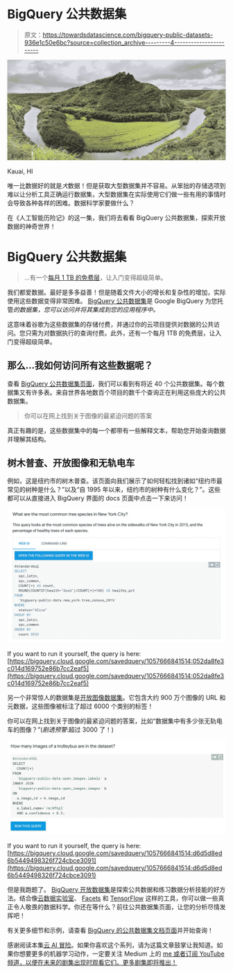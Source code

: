 # BigQuery 公共数据集

> 原文：<https://towardsdatascience.com/bigquery-public-datasets-936e1c50e6bc?source=collection_archive---------4----------------------->

![](img/cf7f6a95b1a21f8eb5fa60062146a749.png)

Kauai, HI

唯一比数据好的就是*大*数据！但是获取大型数据集并不容易。从笨拙的存储选项到难以让分析工具正确运行数据集，大型数据集在实际使用它们做一些有用的事情时会导致各种各样的困难。数据科学家要做什么？

在《人工智能历险记》的这一集，我们将去看看 BigQuery 公共数据集，探索开放数据的神奇世界！

# BigQuery 公共数据集

> …有一个[每月 1 TB 的免费层](https://cloud.google.com/bigquery/pricing#pricing_summary)，让入门变得超级简单。

我们都爱数据。最好是多多益善！但是随着文件大小的增长和复杂性的增加，实际使用这些数据变得非常困难。
[BigQuery 公共数据集](https://cloud.google.com/bigquery/public-data)是 Google BigQuery 为您托管*的数据集，您可以访问并将其集成到您的应用程序中。*

这意味着谷歌为这些数据集的存储付费，并通过你的云项目提供对数据的公共访问。您只需为对数据执行的查询付费。此外，还有一个每月 1TB 的免费层，让入门变得超级简单。

## 那么…我如何访问所有这些数据呢？

查看 [BigQuery 公共数据集页面](https://cloud.google.com/bigquery/public-data/)，我们可以看到有将近 40 个公共数据集。每个数据集又有许多表。来自世界各地数百个项目的数千个查询正在利用这些庞大的公共数据集。

> 你可以在网上找到关于图像的最紧迫问题的答案

真正有趣的是，这些数据集中的每一个都带有一些解释文本，帮助您开始查询数据并理解其结构。

## 树木普查、开放图像和无轨电车

例如，这是纽约市的树木普查。该页面向我们展示了如何轻松找到诸如“纽约市最常见的树种是什么？”以及“自 1995 年以来，纽约市的树种有什么变化？”。这些都可以从直接进入 BigQuery 界面的 docs 页面中点击一下来访问！

![](img/53def599eb72a0d187246e712362526d.png)

If you want to run it yourself, the query is here: [https://bigquery.cloud.google.com/savedquery/1057666841514:052da8fe3c014d169752e86b7cc2eaf5](https://bigquery.cloud.google.com/savedquery/1057666841514:052da8fe3c014d169752e86b7cc2eaf5)

另一个非常惊人的数据集是[开放图像数据集](https://cloud.google.com/bigquery/public-data/openimages)。它包含大约 900 万个图像的 URL 和元数据，这些图像被标注了超过 6000 个类别的标签！

你可以在网上找到关于图像的最紧迫问题的答案，比如“数据集中有多少张无轨电车的图像？”(*剧透预警*:超过 3000 了！)

![](img/3d3b223796f8c3262417fce4e69b454b.png)

If you want to run it yourself, the query is here: [https://bigquery.cloud.google.com/savedquery/1057666841514:d6d5d8ed6b5449498326f724cbce3091](https://bigquery.cloud.google.com/savedquery/1057666841514:d6d5d8ed6b5449498326f724cbce3091)

但是我跑题了。 [BigQuery 开放数据集](https://cloud.google.com/bigquery/public-data)是探索公共数据和练习数据分析技能的好方法。结合像[云数据实验室](https://cloud.google.com/datalab/)、 [Facets](/visualize-your-data-with-facets-d11b085409bc) 和 [TensorFlow](https://www.tensorflow.org/) 这样的工具，你可以做一些真正令人敬畏的数据科学。你还在等什么？前往公共数据集页面，让您的分析尽情发挥吧！

有关更多细节和示例，请查看 [BigQuery 的公共数据集文档页面](https://cloud.google.com/bigquery/public-data/)并开始查询！

感谢阅读本集[云 AI 冒险](https://goo.gl/UC5usG)。如果你喜欢这个系列，请为这篇文章鼓掌让我知道。如果你想要更多的机器学习动作，一定要关注 Medium 上的 [me 或者订阅 YouTube 频道，以便在未来的剧集出现时观看它们。更多剧集即将推出！](https://medium.com/@yufengg)